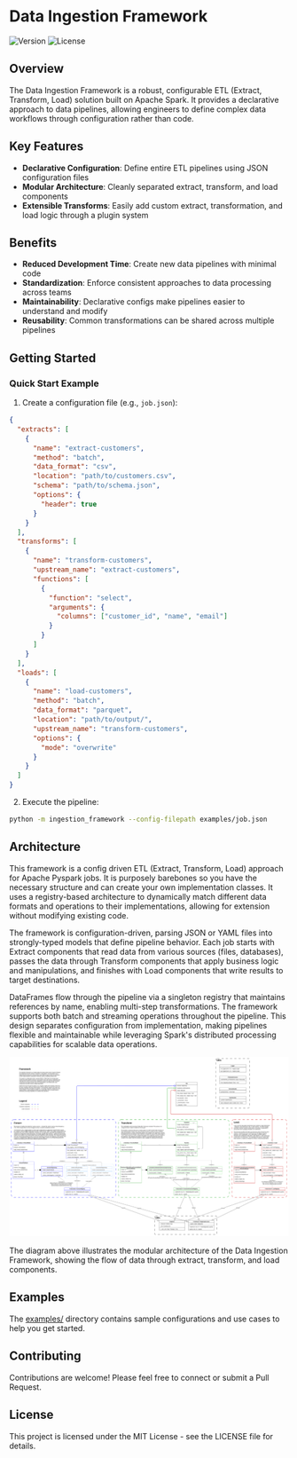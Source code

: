 # Data Ingestion Framework

![Version](https://img.shields.io/badge/version-1.0.0-blue.svg)
![License](https://img.shields.io/badge/license-MIT-green.svg)

## Overview

The Data Ingestion Framework is a robust, configurable ETL (Extract, Transform, Load) solution built on Apache Spark. It provides a declarative approach to data pipelines, allowing engineers to define complex data workflows through configuration rather than code.


## Key Features

- **Declarative Configuration**: Define entire ETL pipelines using JSON configuration files
- **Modular Architecture**: Cleanly separated extract, transform, and load components
- **Extensible Transforms**: Easily add custom extract, transformation, and load logic through a plugin system

## Benefits

- **Reduced Development Time**: Create new data pipelines with minimal code
- **Standardization**: Enforce consistent approaches to data processing across teams
- **Maintainability**: Declarative configs make pipelines easier to understand and modify
- **Reusability**: Common transformations can be shared across multiple pipelines

## Getting Started

### Quick Start Example

1. Create a configuration file (e.g., `job.json`):

```json
{
  "extracts": [
    {
      "name": "extract-customers",
      "method": "batch",
      "data_format": "csv",
      "location": "path/to/customers.csv",
      "schema": "path/to/schema.json",
      "options": {
        "header": true
      }
    }
  ],
  "transforms": [
    {
      "name": "transform-customers",
      "upstream_name": "extract-customers",
      "functions": [
        {
          "function": "select",
          "arguments": {
            "columns": ["customer_id", "name", "email"]
          }
        }
      ]
    }
  ],
  "loads": [
    {
      "name": "load-customers",
      "method": "batch",
      "data_format": "parquet",
      "location": "path/to/output/",
      "upstream_name": "transform-customers",
      "options": {
        "mode": "overwrite"
      }
    }
  ]
}
```

2. Execute the pipeline:

```bash
python -m ingestion_framework --config-filepath examples/job.json
```

## Architecture
This framework is a config driven ETL (Extract, Transform, Load) approach for Apache Pyspark jobs. It is purposely barebones so you have the necessary structure and can create your own implementation classes. It uses a registry-based architecture to dynamically match different data formats and operations to their implementations, allowing for extension without modifying existing code.

The framework is configuration-driven, parsing JSON or YAML files into strongly-typed models that define pipeline behavior. Each job starts with Extract components that read data from various sources (files, databases), passes the data through Transform components that apply business logic and manipulations, and finishes with Load components that write results to target destinations.

DataFrames flow through the pipeline via a singleton registry that maintains references by name, enabling multi-step transformations. The framework supports both batch and streaming operations throughout the pipeline. This design separates configuration from implementation, making pipelines flexible and maintainable while leveraging Spark's distributed processing capabilities for scalable data operations.

![Data Ingestion Framework Architecture](docs/class_diagram.drawio.png)

The diagram above illustrates the modular architecture of the Data Ingestion Framework, showing the flow of data through extract, transform, and load components.

## Examples

The [examples/](examples/) directory contains sample configurations and use cases to help you get started.

## Contributing

Contributions are welcome! Please feel free to connect or submit a Pull Request.

## License

This project is licensed under the MIT License - see the LICENSE file for details.

